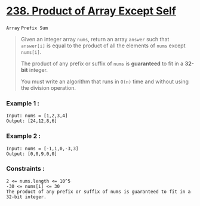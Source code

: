 # [238. Product of Array Except Self](https://leetcode.com/problems/product-of-array-except-self/ "LeetCose")
`Array` `Prefix Sum`
> Given an integer array `nums`, return an array `answer` such that `answer[i]` is equal to the product of all the elements of `nums` except `nums[i]`.
>
> The product of any prefix or suffix of `nums` is ____guaranteed____ to fit in a ____32-bit____ integer.
>
> You must write an algorithm that runs in `O(n)` time and without using the division operation.

### Example 1 :
    Input: nums = [1,2,3,4]
    Output: [24,12,8,6]

### Example 2 :
    Input: nums = [-1,1,0,-3,3]
    Output: [0,0,9,0,0]
### Constraints :
    2 <= nums.length <= 10^5
    -30 <= nums[i] <= 30
    The product of any prefix or suffix of nums is guaranteed to fit in a 32-bit integer.

